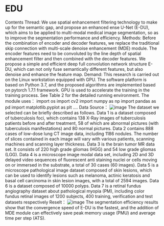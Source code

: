 # EDU
Contents
Thread:
We use spatial enhancement filtering technology to make up for the semantic gap, and propose an enhanced ense U-Net (E-DU), which aims to be applied to multi-modal medical image segmentation, so as to improve the segmentation performance and efficiency.
Methods: 
Before the combination of encoder and decoder features, we replace the traditional skip connection with multi-scale denoise enhancement (MDE) module. The encoder features need to be convoluted by the line depth of spatial enhancement filter and then combined with the decoder features. We propose a simple and efficient deep full convolution network structure E-DU, which can not only fuse semantically different features, but also denoise and enhance the feature map.
Demand:
This research is carried out on the Linux workstation equipped with GPU. The software platform is based on Python 3.7, and the proposed algorithms are implemented based on pytorch 1.7.1 framework. GPU is used to accelerate the training in the training process. See Table 2 for the detailed running environment.
The module uses：
import os
import cv2
import numpy as np
import pandas as pd
import matplotlib.pyplot as plt
....
Data Source：
![image](https://user-images.githubusercontent.com/101448564/158796655-25ad677d-f91b-4146-a141-79a5fe8b2019.png)
The dataset we selected can be briefly described as follows.
Data 1 is a dataset composed of tuberculosis foci, which contains 138 X-Ray images of tuberculosis patients before and after treatment, 58 of which are abnormal pictures (with tuberculosis manifestations) and 80 normal pictures.
Data 2 contains 888 cases of low-dose lung CT image data, including 1186 nodules. The number of slices contained in each image will vary with various patients, scanning machines and scanning layer thickness.
Data 3 is the brain tumor MR data set. It consists of 220 high grade gliomas (HGG) and 54 low grade gliomas (LGG).
Data 4 is a microscope image modal data set, including 2D and 3D delayed video sequences of fluorescent anti staining nuclei or cells moving on or immersed in the substrate, a total of 30 cases (60 images).
Data 5 is a microscope pathological image dataset composed of skin lesions, which can be used to identify lesions such as melanoma, actinic keratosis and basal cell carcinoma in skin lesion images, with a total of 2594 images.
Data 6 is a dataset composed of 10000 polyps.
Data 7 is a retinal fundus angiography dataset about pathological myopia (PM), including color fundus retinal images of 1200 subjects, 400 training, verification and test datasets respectively
Reselt：
![image](https://user-images.githubusercontent.com/101448564/158796529-9867c591-0462-4dc5-a65a-8a8e03cc6c18.png)
The segmentation efficiency results show that the convergence speed of E-DU is the fastest, and the addition of MDE module can effectively save peak memory usage (PMU) and average time per step (ATS).

